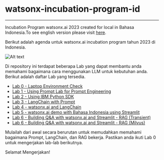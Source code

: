 # watsonx-incubation-program-id

***
Incubation Program watsonx.ai 2023 created for local in Bahasa Indonesia.To see english version please visit [here](https://github.com/knijesh/GenAI_Incubation_watsonx).

Berikut adalah agenda untuk watsonx.ai incubation program tahun 2023 di Indonesia.

![Alt text](https://github.com/Client-Engineering-Indonesia/watsonx-incubation-program-indonesia/blob/main/Schedule.png)

Di repository ini terdapat beberapa Lab yang dapat membantu anda memahami bagaimana cara menggunakan LLM untuk kebutuhan anda.
Berikut adalah daftar Lab yang tersedia.

- [Lab 0 - Laptop Environment Check](https://github.com/Client-Engineering-Indonesia/watsonx-incubation-program-indonesia/blob/main/Lab%200%20-%20Laptop%20Environment%20Check/README.md)
- [Lab 1 - Using Prompt Lab for Prompt Engineering](https://github.com/Client-Engineering-Indonesia/watsonx-incubation-program-indonesia/tree/main/Lab%201%20-%20Using%20Prompt%20Lab%20for%20Prompt%20Engineering)
- [Lab 2 - Using IBM Python SDK](https://github.com/Client-Engineering-Indonesia/watsonx-incubation-program-indonesia/blob/main/Lab%202%20-%20Using%20IBM%20Python%20SDK/README.md)
- [Lab 3 - LangChain with Prompt](https://github.com/Client-Engineering-Indonesia/watsonx-incubation-program-indonesia/tree/main/Lab%203%20-%20Langchain%20with%20Prompt)
- [Lab 4 - watsonx.ai and LangChain](https://github.com/Client-Engineering-Indonesia/watsonx-incubation-program-indonesia/tree/main/Lab%204%20-%20Common%20Use%20Cases%20for%20Prompt%20Lab%20in%20Bahasa%20Indonesia%20(Summarization%20and%20Question%20-Answering))
- [Lab 5 - watsonx.ai demo with Bahasa Indonesia using Streamlit](https://github.com/Client-Engineering-Indonesia/watsonx-incubation-program-indonesia/tree/main/Lab%205%20-%20watsonxai_demo_ind_streamlit)
- [Lab 6 - Building Q&A with watsonx.ai and Streamlit - RAG (Transient)](https://github.com/Client-Engineering-Indonesia/watsonx-incubation-program-indonesia/tree/main/Lab%206a%20-%20Building%20Question-Answering%20with%20watsonx.ai%20and%20Streamlit%20with%20Retrieval%20Augmented%20Generation%20(Transient))
- [Lab 6 - Building Q&A with watsonx.ai and Streamlit - RAG (Milvus)](https://github.com/Client-Engineering-Indonesia/watsonx-incubation-program-indonesia/tree/main/Lab%206b%20-%20Building%20Question-Answering%20with%20watsonx.ai%20and%20Streamlit%20with%20Retrieval%20Augmented%20Generation%20(Milvus))


Mulailah dari awal secara berurutan untuk memudahkan memahami bagaimana Prompt, LangChain, dan RAG bekerja. Pastikan anda ikuti Lab 0 untuk mengerjakan lab-lab berikutnya. 

Selamat Mengerjakan!